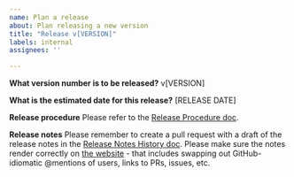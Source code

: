```yaml
---
name: Plan a release
about: Plan releasing a new version
title: "Release v[VERSION]"
labels: internal
assignees: ''

---
```


**What version number is to be released?**
v[VERSION]

**What is the estimated date for this release?**
[RELEASE DATE]

**Release procedure**
Please refer to
the [Release Procedure doc](https://github.com/VirtusLab/scala-cli/blob/main/.github/release/release-procedure.md).

**Release notes**
Please remember to create a pull request with a draft of the release notes in the [Release Notes History doc](https://github.com/VirtusLab/scala-cli/blob/main/website/docs/release_notes.md).
Please make sure the notes render correctly on [the website](https://scala-cli.virtuslab.org/docs/release_notes) - that includes swapping out GitHub-idiomatic @mentions of users, links to PRs, issues, etc.
